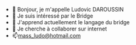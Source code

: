 - 👋 Bonjour, je m'appelle Ludovic DAROUSSIN
- 👀 Je suis intéressé par le Bridge
- 🌱 J'apprend actuellement le langage du bridge
- 💞️ Je cherche à collaborer sur internet
- 📫mass_ludo@hotmail.com


<!---
Bridge-Ludo-daroussin/Bridge-Ludo-daroussin est un référentiel ✨ spécial ✨ car son `README.md` (ce fichier) apparaît sur votre profil GitHub.
Vous pouvez cliquer sur le lien Aperçu pour jeter un œil à vos modifications.
--->

